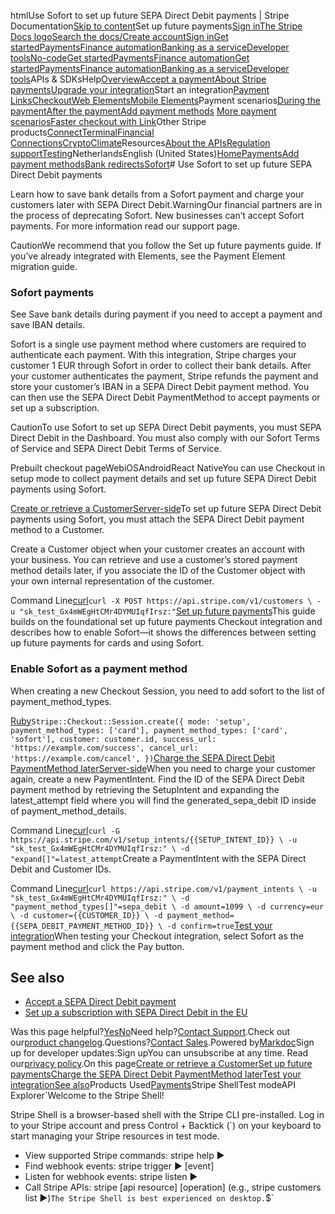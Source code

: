 htmlUse Sofort to set up future SEPA Direct Debit payments | Stripe Documentation[Skip to content](#main-content)Set up future payments[Sign in](https://dashboard.stripe.com/login?redirect=https%3A%2F%2Fdocs.stripe.com%2Fpayments%2Fsofort%2Fset-up-payment)[The Stripe Docs logo](/)[Search the docs/](#)[Create account](https://dashboard.stripe.com/register)[Sign in](https://dashboard.stripe.com/login?redirect=https%3A%2F%2Fdocs.stripe.com%2Fpayments%2Fsofort%2Fset-up-payment)[Get started](/get-started)[Payments](/payments)[Finance automation](/finance-automation)[Banking as a service](/financial-services)[Developer tools](/development)[No-code](/no-code)[Get started](/get-started)[Payments](/payments)[Finance automation](/finance-automation)[](#)[Get started](/get-started)[Payments](/payments)[Finance automation](/finance-automation)[Banking as a service](/financial-services)[Developer tools](/development)[](#)APIs & SDKsHelp[Overview](/docs/payments)[Accept a payment](#)[About Stripe payments](#)[Upgrade your integration](/docs/payments/upgrades)Start an integration[Payment Links](#)[Checkout](#)[Web Elements](#)[Mobile Elements](#)Payment scenarios[During the payment](#)[After the payment](#)[Add payment methods](#)
[More payment scenarios](#)[Faster checkout with Link](#)Other Stripe products[Connect](#)[Terminal](#)[Financial Connections](#)[Crypto](#)[Climate](#)Resources[About the APIs](#)[Regulation support](#)[Testing](/docs/testing)NetherlandsEnglish (United States)[](#)[](#)[Home](/docs)[Payments](/docs/payments)[Add payment methods](/docs/payments/payment-methods/overview)[Bank redirects](/docs/payments/bank-redirects)[Sofort](/docs/payments/sofort)# Use Sofort to set up future SEPA Direct Debit payments

Learn how to save bank details from a Sofort payment and charge your customers later with SEPA Direct Debit.WarningOur financial partners are in the process of deprecating Sofort. New businesses can’t accept Sofort payments. For more information read our support page.

CautionWe recommend that you follow the Set up future payments guide. If you’ve already integrated with Elements, see the Payment Element migration guide.

### Sofort payments

See Save bank details during payment if you need to accept a payment and save IBAN details.

Sofort is a single use payment method where customers are required to authenticate each payment. With this integration, Stripe charges your customer 1 EUR through Sofort in order to collect their bank details. After your customer authenticates the payment, Stripe refunds the payment and store your customer’s IBAN in a SEPA Direct Debit payment method. You can then use the SEPA Direct Debit PaymentMethod to accept payments or set up a subscription.

CautionTo use Sofort to set up SEPA Direct Debit payments, you must SEPA Direct Debit in the Dashboard. You must also comply with our Sofort Terms of Service and SEPA Direct Debit Terms of Service.

Prebuilt checkout pageWebiOSAndroidReact NativeYou can use Checkout in setup mode to collect payment details and set up future SEPA Direct Debit payments using Sofort.

[Create or retrieve a CustomerServer-side](#create-retrieve-customer)To set up future SEPA Direct Debit payments using Sofort, you must attach the SEPA Direct Debit payment method to a Customer.

Create a Customer object when your customer creates an account with your business. You can retrieve and use a customer’s stored payment method details later, if you associate the ID of the Customer object with your own internal representation of the customer.

Command Line[curl](#)`curl -X POST https://api.stripe.com/v1/customers \
  -u "sk_test_Gx4mWEgHtCMr4DYMUIqfIrsz:"`[Set up future payments](#setup-a-payment)This guide builds on the foundational set up future payments Checkout integration and describes how to enable Sofort—it shows the differences between setting up future payments for cards and using Sofort.

### Enable Sofort as a payment method

When creating a new Checkout Session, you need to add sofort to the list of payment_method_types.

[Ruby](#)`Stripe::Checkout::Session.create({
  mode: 'setup',
  payment_method_types: ['card'],
  payment_method_types: ['card', 'sofort'],
  customer: customer.id,
  success_url: 'https://example.com/success',
  cancel_url: 'https://example.com/cancel',
})`[Charge the SEPA Direct Debit PaymentMethod laterServer-side](#charge-sepa-pm)When you need to charge your customer again, create a new PaymentIntent. Find the ID of the SEPA Direct Debit payment method by retrieving the SetupIntent and expanding the latest_attempt field where you will find the generated_sepa_debit ID inside of payment_method_details.

Command Line[curl](#)`curl -G https://api.stripe.com/v1/setup_intents/{{SETUP_INTENT_ID}} \
  -u "sk_test_Gx4mWEgHtCMr4DYMUIqfIrsz:" \
  -d "expand[]"=latest_attempt`Create a PaymentIntent with the SEPA Direct Debit and Customer IDs.

Command Line[curl](#)`curl https://api.stripe.com/v1/payment_intents \
  -u "sk_test_Gx4mWEgHtCMr4DYMUIqfIrsz:" \
  -d "payment_method_types[]"=sepa_debit \
  -d amount=1099 \
  -d currency=eur \
  -d customer={{CUSTOMER_ID}} \
  -d payment_method={{SEPA_DEBIT_PAYMENT_METHOD_ID}} \
  -d confirm=true`[Test your integration](#testing)When testing your Checkout integration, select Sofort as the payment method and click the Pay button.

## See also

- [Accept a SEPA Direct Debit payment](/payments/sepa-debit/accept-a-payment)
- [Set up a subscription with SEPA Direct Debit in the EU](/billing/subscriptions/sepa-debit)

Was this page helpful?[Yes](#)[No](#)Need help?[Contact Support](https://support.stripe.com/).Check out our[product changelog](https://stripe.com/blog/changelog).Questions?[Contact Sales](https://stripe.com/contact/sales).Powered by[Markdoc](https://markdoc.dev)Sign up for developer updates:Sign upYou can unsubscribe at any time. Read our[privacy policy](https://stripe.com/privacy).On this page[Create or retrieve a Customer](#create-retrieve-customer)[Set up future payments](#setup-a-payment)[Charge the SEPA Direct Debit PaymentMethod later](#charge-sepa-pm)[Test your integration](#testing)[See also](#see-also)Products Used[Payments](/payments)Stripe ShellTest modeAPI Explorer[](https://stripe.com/docs/stripe-cli#install)`Welcome to the Stripe Shell!

Stripe Shell is a browser-based shell with the Stripe CLI pre-installed. Log in to your
Stripe account and press Control + Backtick (`) on your keyboard to start managing your Stripe
resources in test mode.

- View supported Stripe commands: stripe help ▶️
- Find webhook events: stripe trigger ▶️ [event]
- Listen for webhook events: stripe listen ▶
- Call Stripe APIs: stripe [api resource] [operation] (e.g., stripe customers list ▶️)`The Stripe Shell is best experienced on desktop.`$`